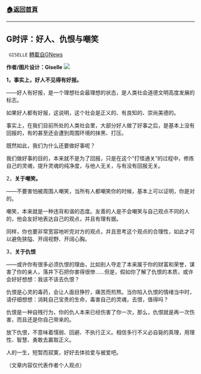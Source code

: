 ###  [:house:返回首頁](https://github.com/ourhimalayas/txt)
---


## G时评：好人、仇恨与嘲笑
` GISELLE` [轉載自GNews](https://gnews.org/zh-hans/1557003/)

**作者/图片设计：Giselle**
![](https://assets.gnews.org/wp-content/uploads/2021/09/234.png)


**1，事实上，好人不见得有好报。**

——好人有好报，是一个理想社会最理想的状态，是人类社会道德文明高度发展的标志。

如果好人都有好报，这说明，这个社会是正义的、有良知的、崇尚美德的。

事实上，在我们目前所处的人类社会里，大部分好人做了好事之后，是基本上没有回报的，有的甚至还会遭到周围环境的抹黑、打压。

既然如此，我们为什么还要做好事呢？

我们做好事的目的，本来就不是为了回报，只是在这个“打怪通关”的过程中，修炼自己的灵魂，提升灵魂的纯净度，与他人无关，与有没有回报无关。

2，**关于嘲笑。**

——不要害怕被周围人嘲笑，当所有人都嘲笑你的时候，基本上可以证明，你是对的。

嘲笑，本来就是一种违背和谐的态度。友善的人是不会嘲笑与自己观点不同的人的，他会友好地表达自己的观点，并且有理有据。

同样，你也要非常宽容地听完对方的观点，并且思考这个观点的合理性，如此才可以避免狭隘、开阔视野、开阔心胸。

3，**关于仇恨**

——或许你有很多必须仇恨的理由，比如别人夺走了本来属于你的财富和荣誉，谋害了你的亲人，落井下石把你害得很惨……但是，假如你了解了仇恨的本质，或许会好好想想：我该不该去仇恨？

仇恨是心灵的毒药，会让人面目狰狞，痛苦而煎熬。当你陷入仇恨的情绪当中时，请仔细想想：消耗自己宝贵的生命，毒害自己的灵魂，去恨，值得吗？

仇恨是一种自残行为，你的仇人本来已经伤害了你一次，那么，仇恨就是再一次伤害，而且还是你自己带来的。

放下仇恨，不意味着懦弱、回避、不执行正义。相信多行不义必自毙的真理，用理性、智慧、勇敢去赢取正义。

人的一生，短暂而寂寞，好好去体验爱与被爱吧。

（文章内容仅代表作者个人观点）
